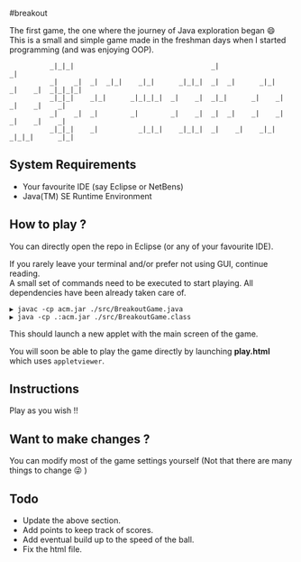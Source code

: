 #breakout

The first game, the one where the journey of Java exploration began :smile: <br>
This is a small and simple game made in the freshman days when I started programming (and was enjoying OOP).

```
          _|_|_|                                  _|                              _|
          _|    _|  _|  _|_|    _|_|      _|_|_|  _|  _|      _|_|    _|    _|  _|_|_|_|
          _|_|_|    _|_|      _|_|_|_|  _|    _|  _|_|      _|    _|  _|    _|    _|
          _|    _|  _|        _|        _|    _|  _|  _|    _|    _|  _|    _|    _|
          _|_|_|    _|          _|_|_|    _|_|_|  _|    _|    _|_|      _|_|_|      _|_|
```

## System Requirements
* Your favourite IDE (say Eclipse or NetBens)
* Java(TM) SE Runtime Environment

## How to play ?
You can directly open the repo in Eclipse (or any of your favourite IDE).

If you rarely leave your terminal and/or prefer not using GUI, continue reading.<br>
A small set of commands need to be executed to start playing. All dependencies have been already taken care of.
```
▶ javac -cp acm.jar ./src/BreakoutGame.java
▶ java -cp .:acm.jar ./src/BreakoutGame.class
```
This should launch a new applet with the main screen of the game.

You will soon be able to play the game directly by launching **play.html** which uses `appletviewer`.

## Instructions
Play as you wish !!

## Want to make changes ?
You can modify most of the game settings yourself (Not that there are many things to change :stuck_out_tongue_winking_eye: )

## Todo
* Update the above section.
* Add points to keep track of scores.
* Add eventual build up to the speed of the ball.
* Fix the html file.
